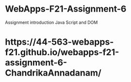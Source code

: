 # WebApps-F21-Assignment-6
Assignment introduction Java Script and DOM
<h1> https://44-563-webapps-f21.github.io/webapps-f21-assignment-6-ChandrikaAnnadanam/<h1>